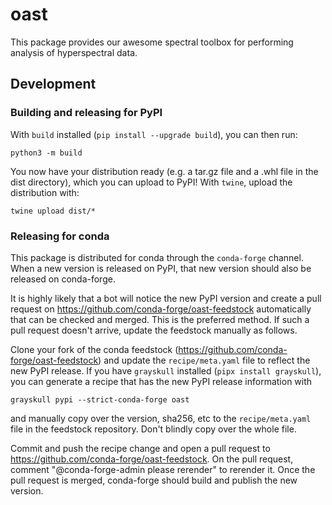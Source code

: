 # oast

This package provides our awesome spectral toolbox for performing analysis of hyperspectral data.

## Development

### Building and releasing for PyPI

With `build` installed (`pip install --upgrade build`), you can then run:
```
python3 -m build
```
You now have your distribution ready (e.g. a tar.gz file and a .whl file in the dist directory), which you can upload to PyPI! With `twine`, upload the distribution with:
```
twine upload dist/*
```

### Releasing for conda

This package is distributed for conda through the `conda-forge` channel. When a new version is released on PyPI, that new version should also be released on conda-forge.

It is highly likely that a bot will notice the new PyPI version and create a pull request on https://github.com/conda-forge/oast-feedstock automatically that can be checked and merged. This is the preferred method. If such a pull request doesn't arrive, update the feedstock manually as follows.

Clone your fork of the conda feedstock (https://github.com/conda-forge/oast-feedstock) and update the `recipe/meta.yaml` file to reflect the new PyPI release. If you have `grayskull` installed (`pipx install grayskull`), you can generate a recipe that has the new PyPI release information with
```
grayskull pypi --strict-conda-forge oast
```
and manually copy over the version, sha256, etc to the `recipe/meta.yaml` file in the feedstock repository. Don't blindly copy over the whole file.

Commit and push the recipe change and open a pull request to https://github.com/conda-forge/oast-feedstock. On the pull request, comment "@conda-forge-admin please rerender" to rerender it. Once the pull request is merged, conda-forge should build and publish the new version.
